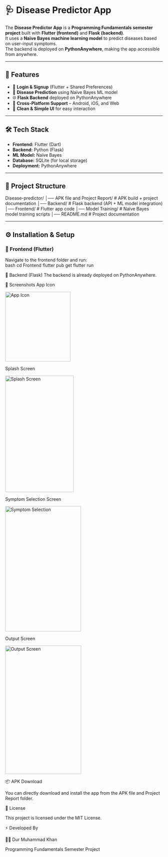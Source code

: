 # 🩺 Disease Predictor App  

The **Disease Predictor App** is a **Programming Fundamentals semester project** built with **Flutter (frontend)** and **Flask (backend)**.  
It uses a **Naïve Bayes machine learning model** to predict diseases based on user-input symptoms.  
The backend is deployed on **PythonAnywhere**, making the app accessible from anywhere.  

---

## 🚀 Features  

- 🔑 **Login & Signup** (Flutter + Shared Preferences)  
- 🧠 **Disease Prediction** using Naïve Bayes ML model  
- 🌐 **Flask Backend** deployed on PythonAnywhere  
- 📱 **Cross-Platform Support** – Android, iOS, and Web  
- 🎨 **Clean & Simple UI** for easy interaction  

---

## 🛠️ Tech Stack  

- **Frontend:** Flutter (Dart)  
- **Backend:** Python (Flask)  
- **ML Model:** Naïve Bayes  
- **Database:** SQLite (for local storage)  
- **Deployment:** PythonAnywhere  

---

## 📂 Project Structure  

Disease-predictor/
│── APK file and Project Report/ # APK build + project documentation
│── Backend/ # Flask backend (API + ML model integration)
│── Frontend/ # Flutter app code
│── Model Training/ # Naïve Bayes model training scripts
│── README.md # Project documentation


---

## ⚙️ Installation & Setup  

### 🔹 Frontend (Flutter)  
Navigate to the frontend folder and run:  
bash
cd Frontend
flutter pub get
flutter run


🔹 Backend (Flask)
The backend is already deployed on PythonAnywhere.



📸 Screenshots
App Icon


<img width="209" height="222" alt="App Icon" src="https://github.com/user-attachments/assets/bd01ddce-b584-4b52-b65f-9dfc58224fd7" />


Splash Screen


<img width="219" height="371" alt="Splash Screen" src="https://github.com/user-attachments/assets/a157e882-0712-46d8-99af-cccdb3c9c51a" />


Symptom Selection Screen


<img width="242" height="399" alt="Symptom Selection" src="https://github.com/user-attachments/assets/5d4feff0-dbe3-4ffc-8ecc-98a0f3583941" />


Output Screen


<img width="243" height="409" alt="Output Screen" src="https://github.com/user-attachments/assets/6ac68454-0ee4-4b32-a9cd-4ce914fe4397" />


📦 APK Download


You can directly download and install the app from the APK file and Project Report folder.


📜 License


This project is licensed under the MIT License.


⚡ Developed By


👨‍💻 Dur Muhammad Khan


Programming Fundamentals Semester Project



